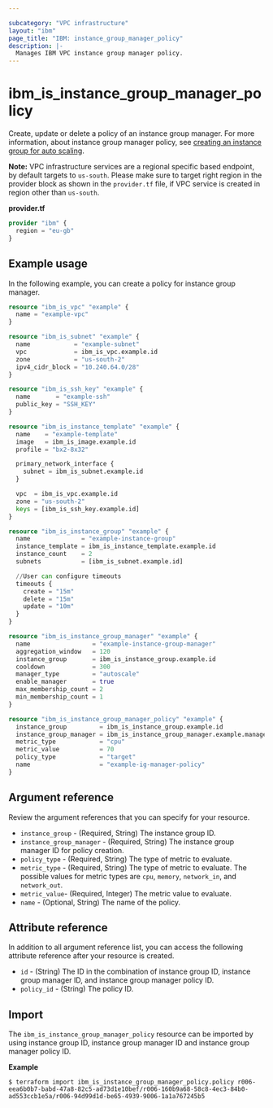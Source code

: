 ```yaml
---

subcategory: "VPC infrastructure"
layout: "ibm"
page_title: "IBM: instance_group_manager_policy"
description: |-
  Manages IBM VPC instance group manager policy.
---
```


# ibm_is_instance_group_manager_policy

Create, update or delete a policy of an instance group manager. For more information, about instance group manager policy, see [creating an instance group for auto scaling](https://cloud.ibm.com/docs/vpc?topic=vpc-creating-auto-scale-instance-group).

**Note:** 
VPC infrastructure services are a regional specific based endpoint, by default targets to `us-south`. Please make sure to target right region in the provider block as shown in the `provider.tf` file, if VPC service is created in region other than `us-south`.

**provider.tf**

```terraform
provider "ibm" {
  region = "eu-gb"
}
```

## Example usage
In the following example, you can create a policy for instance group manager.

```terraform
resource "ibm_is_vpc" "example" {
  name = "example-vpc"
}

resource "ibm_is_subnet" "example" {
  name            = "example-subnet"
  vpc             = ibm_is_vpc.example.id
  zone            = "us-south-2"
  ipv4_cidr_block = "10.240.64.0/28"
}

resource "ibm_is_ssh_key" "example" {
  name       = "example-ssh"
  public_key = "SSH_KEY"
}

resource "ibm_is_instance_template" "example" {
  name    = "example-template"
  image   = ibm_is_image.example.id
  profile = "bx2-8x32"

  primary_network_interface {
    subnet = ibm_is_subnet.example.id
  }

  vpc  = ibm_is_vpc.example.id
  zone = "us-south-2"
  keys = [ibm_is_ssh_key.example.id]
}

resource "ibm_is_instance_group" "example" {
  name              = "example-instance-group"
  instance_template = ibm_is_instance_template.example.id
  instance_count    = 2
  subnets           = [ibm_is_subnet.example.id]

  //User can configure timeouts
  timeouts {
    create = "15m"
    delete = "15m"
    update = "10m"
  }
}

resource "ibm_is_instance_group_manager" "example" {
  name                 = "example-instance-group-manager"
  aggregation_window   = 120
  instance_group       = ibm_is_instance_group.example.id
  cooldown             = 300
  manager_type         = "autoscale"
  enable_manager       = true
  max_membership_count = 2
  min_membership_count = 1
}

resource "ibm_is_instance_group_manager_policy" "example" {
  instance_group         = ibm_is_instance_group.example.id
  instance_group_manager = ibm_is_instance_group_manager.example.manager_id
  metric_type            = "cpu"
  metric_value           = 70
  policy_type            = "target"
  name                   = "example-ig-manager-policy"
}

```

## Argument reference
Review the argument references that you can specify for your resource. 

- `instance_group` - (Required, String) The instance group ID.
- `instance_group_manager` - (Required, String) The instance group manager ID for policy creation.
- `policy_type` - (Required, String) The type of metric to evaluate.
- `metric_type` - (Required, String) The type of metric to evaluate. The possible values for metric types are `cpu`, `memory`, `network_in`, and `network_out`.
- `metric_value`- (Required, Integer) The metric value to evaluate.
- `name` - (Optional, String) The name of the policy.

## Attribute reference
In addition to all argument reference list, you can access the following attribute reference after your resource is created.

- `id` - (String) The ID in the combination of instance group ID, instance group manager ID, and instance group manager policy ID.
- `policy_id` - (String) The policy ID.

## Import
The `ibm_is_instance_group_manager_policy` resource can be imported by using instance group ID, instance group manager ID and instance group manager policy ID.

**Example**

```
$ terraform import ibm_is_instance_group_manager_policy.policy r006-eea6b0b7-babd-47a8-82c5-ad73d1e10bef/r006-160b9a68-58c8-4ec3-84b0-ad553ccb1e5a/r006-94d99d1d-be65-4939-9006-1a1a767245b5
```
